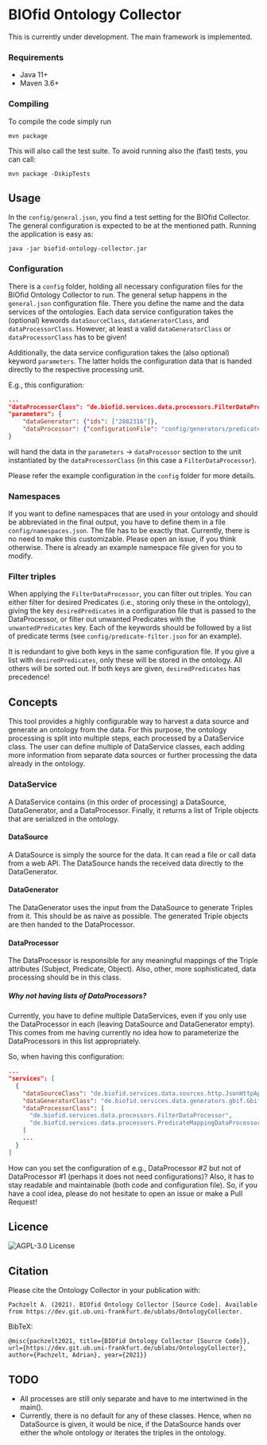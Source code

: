 # BIOfid Ontology Collector

This is currently under development. The main framework is implemented.

### Requirements
- Java 11+
- Maven 3.6+

### Compiling
To compile the code simply run

```shell
mvn package
```

This will also call the test suite.
To avoid running also the (fast) tests, you can call:

```shell
mvn package -DskipTests
```

## Usage
In the `config/general.json`, you find a test setting for the BIOfid Collector. The general configuration is expected to be at the mentioned path. Running the application is easy as:

```shell
java -jar biofid-ontology-collector.jar
```

### Configuration
There is a `config` folder, holding all necessary configuration files for the BIOfid Ontology Collector to run. The general setup happens in the `general.json` configuration file. There you define the name and the data services of the ontologies. Each data service configuration takes the (optional) kewords `dataSourceClass`, `dataGeneratorClass`, and `dataProcessorClass`. However, at least a valid `dataGeneratorClass` or `dataProcessorClass` has to be given! 

Additionally, the data service configuration takes the (also optional) keyword `parameters`. The latter holds the configuration data that is handed directly to the respective processing unit.

E.g., this configuration:

```json
...
"dataProcessorClass": "de.biofid.services.data.processors.FilterDataProcessor",
"parameters": {
    "dataGenerator": {"ids": ["2882316"]},
    "dataProcessor": {"configurationFile": "config/generators/predicate-filter.json"}
}
```

will hand the data in the `parameters` -> `dataProcessor` section to the unit instantiated by the `dataProcessorClass` (in this case a `FilterDataProcessor`).

Please refer the example configuration in the `config` folder for more details.

### Namespaces
If you want to define namespaces that are used in your ontology and should be abbreviated in the final output, you have to define them in a file `config/namespaces.json`. The file has to be exactly that. Currently, there is no need to make this customizable. Please open an issue, if you think otherwise. There is already an example namespace file given for you to modify.

### Filter triples
When applying the `FilterDataProcessor`, you can filter out triples. You can either filter for desired Predicates (i.e., storing only these in the ontology), giving the key `desiredPredicates` in a configuration file that is passed to the DataProcessor, or filter out unwanted Predicates with the `unwantedPredicates` key. Each of the keywords should be followed by a list of predicate terms (see `config/predicate-filter.json` for an example).

It is redundant to give both keys in the same configuration file. If you give a list with `desiredPredicates`, only these will be stored in the ontology. All others will be sorted out. If both keys are given, `desiredPredicates` has precedence!

## Concepts
This tool provides a highly configurable way to harvest a data source and generate an ontology from the data. For this purpose, the ontology processing is split into multiple steps, each processed by a DataService class. The user can define multiple of DataService classes, each adding more information from separate data sources or further processing the data already in the ontology.

### DataService
A DataService contains (in this order of processing) a DataSource, DataGenerator, and a DataProcessor. Finally, it returns a list of Triple objects that are serialized in the ontology.

#### DataSource
A DataSource is simply the source for the data. It can read a file or call data from a web API. The DataSource hands the received data directly to the DataGenerator.

#### DataGenerator
The DataGenerator uses the input from the DataSource to generate Triples from it. This should be as naive as possible. The generated Triple objects are then handed to the DataProcessor.

#### DataProcessor
The DataProcessor is responsible for any meaningful mappings of the Triple attributes (Subject, Predicate, Object). Also, other, more sophisticated, data processing should be in this class.

##### Why not having lists of DataProcessors?
Currently, you have to define multiple DataServices, even if you only use the DataProcessor in each (leaving DataSource and DataGenerator empty). This comes from me having currently no idea how to parameterize the DataProcessors in this list appropriately.

So, when having this configuration:

```json
...
"services": [
  {
    "dataSourceClass": "de.biofid.services.data.sources.http.JsonHttpApi",
    "dataGeneratorClass": "de.biofid.services.data.generators.gbif.GbifGenericDataGenerator",
    "dataProcessorClass": [
      "de.biofid.services.data.processors.FilterDataProcessor",
      "de.biofid.services.data.processors.PredicateMappingDataProcessor"
    ]
    ...
  }
]
```

How can you set the configuration of e.g., DataProcessor #2 but not of DataProcessor #1 (perhaps it does not need configurations)? Also, it has to stay readable and maintainable (both code and configuration file). So, if you have a cool idea, please do not hesitate to open an issue or make a Pull Request!

## Licence
![AGPL-3.0 License](https://www.gnu.org/graphics/agplv3-88x31.png)

## Citation
Please cite the Ontology Collector in your publication with:
```
Pachzelt A. (2021). BIOfid Ontology Collector [Source Code]. Available from https://dev.git.ub.uni-frankfurt.de/ublabs/OntologyCollector.
```

BibTeX:
```
@misc{pachzelt2021, title={BIOfid Ontology Collector [Source Code]}, url={https://dev.git.ub.uni-frankfurt.de/ublabs/OntologyCollector}, author={Pachzelt, Adrian}, year={2021}} 
```

## TODO
* All processes are still only separate and have to me intertwined in the main().
* Currently, there is no default for any of these classes. Hence, when no DataSource is given, it would be nice, if the DataSource hands over either the whole ontology or iterates the triples in the ontology.